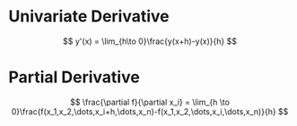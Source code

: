 # Univariate Derivative

$$
y'(x) = \lim_{h\to 0}\frac{y(x+h)-y(x)}{h}
$$

# Partial Derivative

$$
\frac{\partial f}{\partial x_i} = \lim_{h \to 0}\frac{f(x_1,x_2,\dots,x_i+h,\dots,x_n)-f(x_1,x_2,\dots,x_i,\dots,x_n)}{h}
$$

